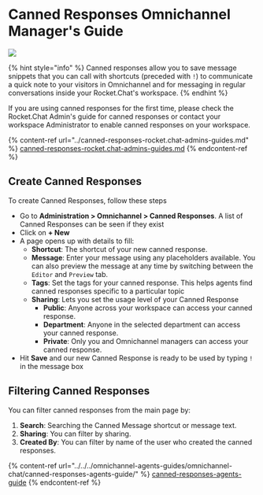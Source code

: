 # Canned Responses Omnichannel Manager's Guide

![](<../../../../.gitbook/assets/2021-06-10\_22-31-38 (3) (3) (3) (3) (3) (3) (3) (3) (3) (2) (3) (1) (1) (1) (1) (1) (4).jpg>)

{% hint style="info" %}
Canned responses allow you to save message snippets that you can call with shortcuts (preceded with `!`) to communicate a quick note to your visitors in Omnichannel and for messaging in regular conversations inside your Rocket.Chat's workspace.
{% endhint %}

If you are using canned responses for the first time, please check the Rocket.Chat Admin's guide for canned responses or contact your workspace Administrator to enable canned responses on your workspace.

{% content-ref url="../canned-responses-rocket.chat-admins-guides.md" %}
[canned-responses-rocket.chat-admins-guides.md](../canned-responses-rocket.chat-admins-guides.md)
{% endcontent-ref %}

## Create Canned Responses

To create Canned Responses, follow these steps

* Go to **Administration  > Omnichannel > Canned Responses**. A list of Canned Responses can be seen if they exist
* Click on **+ New**
* A page opens up with details to fill:
  * **Shortcut**: The shortcut of your new canned response.
  * **Message**: Enter your message using any placeholders available. You can also preview the message at any time by switching between the `Editor` and `Preview` tab.
  * **Tags**: Set the tags for your canned response. This helps agents find canned responses specific to a particular topic
  * **Sharing**: Lets you set the usage level of your Canned Response
    * **Public**: Anyone across your workspace can access your canned response.
    * **Department**: Anyone in the selected department can access your canned response.
    * **Private**: Only you and Omnichannel managers can access your canned response.
* Hit **Save** and our new Canned Response is ready to be used by typing `!` in the message box

## Filtering Canned Responses

You can filter canned responses from the main page by:

1. **Search**: Searching the Canned Message shortcut or message text.
2. **Sharing**: You can filter by sharing.
3. **Created By**: You can filter by name of the user who created the canned responses.

{% content-ref url="../../../omnichannel-agents-guides/omnichannel-chat/canned-responses-agents-guide/" %}
[canned-responses-agents-guide](../../../omnichannel-agents-guides/omnichannel-chat/canned-responses-agents-guide/)
{% endcontent-ref %}

